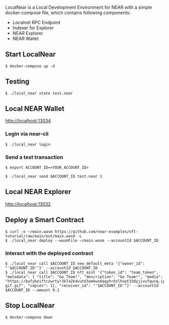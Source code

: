 LocalNear is a Local Development Environment for NEAR with a simple docker-compose file, which contains following components:
- Localnet RPC Endpoint
- Indexer for Explorer
- NEAR Explorer
- NEAR Wallet

## Start LocalNear
`$ docker-compose up -d`

## Testing
`$ ./local_near state test.near`

## Local NEAR Wallet
<http://localhost:13034>

### Login via near-cli
`$ ./local_near login`

### Send a test transaction
`$ export ACCOUNT_ID=<YOUR_ACCOUNT_ID>`

`$ ./local_near send $ACCOUNT_ID test.near 1`

## Local NEAR Explorer
<http://localhost:13032>

## Deploy a Smart Contract
```
$ curl -o ~/main.wasm https://github.com/near-examples/nft-tutorial/raw/main/out/main.wasm -L
$ ./local_near deploy --wasmFile ~/main.wasm --accountId $ACCOUNT_ID
```

### Interact with the deployed contract
```
$ ./local_near call $ACCOUNT_ID new_default_meta '{"owner_id": "'$ACCOUNT_ID'"}' --accountId $ACCOUNT_ID
$ ./local_near call $ACCOUNT_ID nft_mint '{"token_id": "team_token", "metadata": { "title": "Go Team!", "description": "Go Team!", "media": "https://bafybeiftczwrtyr3k7a2k4vutd3amkwsmaqyhrdzlhvpt33dyjivufqusq.ipfs.dweb.link/goteam-gif.gif", "copies": 1}, "receiver_id": "'$ACCOUNT_ID'"}' --accountId $ACCOUNT_ID --amount 0.1
```

## Stop LocalNear
`$ docker-compose down`
